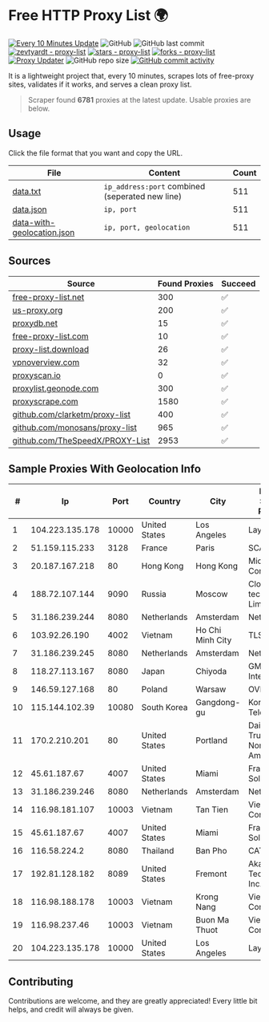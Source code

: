 
# Free HTTP Proxy List 🌍

[![Every 10 Minutes Update](https://github.com/mertguvencli/http-proxy-list/actions/workflows/main.yml/badge.svg?branch=main)](https://github.com/mertguvencli/http-proxy-list/actions/workflows/main.yml)
![GitHub](https://img.shields.io/github/license/mertguvencli/http-proxy-list)
![GitHub last commit](https://img.shields.io/github/last-commit/mertguvencli/http-proxy-list)
[![zevtyardt - proxy-list](https://img.shields.io/static/v1?label=zevtyardt&message=proxy-list&color=blue&logo=github)](https://github.com/zevtyardt/proxy-list "Go to GitHub repo")
[![stars - proxy-list](https://img.shields.io/github/stars/zevtyardt/proxy-list?style=social)](https://github.com/zevtyardt/proxy-list)
[![forks - proxy-list](https://img.shields.io/github/forks/zevtyardt/proxy-list?style=social)](https://github.com/zevtyardt/proxy-list)
[![Proxy Updater](https://github.com/zevtyardt/proxy-list/workflows/Proxy%20Updater/badge.svg)](https://github.com/zevtyardt/proxy-list/actions?query=workflow:"Proxy+Updater")
![GitHub repo size](https://img.shields.io/github/repo-size/zevtyardt/proxy-list)
[![GitHub commit activity](https://img.shields.io/github/commit-activity/m/zevtyardt/proxy-list?logo=commits)](https://github.com/zevtyardt/proxy-list/commits/main)

It is a lightweight project that, every 10 minutes, scrapes lots of free-proxy sites, validates if it works, and serves a clean proxy list.

> Scraper found **6781** proxies at the latest update. Usable proxies are below.

## Usage

Click the file format that you want and copy the URL.

|File|Content|Count|
|----|-------|-----|
|[data.txt](https://raw.githubusercontent.com/mertguvencli/http-proxy-list/main/proxy-list/data.txt)|`ip_address:port` combined (seperated new line)|511|
|[data.json](https://raw.githubusercontent.com/mertguvencli/http-proxy-list/main/proxy-list/data.json)|`ip, port`|511|
|[data-with-geolocation.json](https://raw.githubusercontent.com/mertguvencli/http-proxy-list/main/proxy-list/data-with-geolocation.json)|`ip, port, geolocation`|511|

## Sources

|Source|Found Proxies|Succeed|
|------|-------------|-------|
|[free-proxy-list.net](https://free-proxy-list.net)|300|✅|
|[us-proxy.org](https://www.us-proxy.org)|200|✅|
|[proxydb.net](http://proxydb.net)|15|✅|
|[free-proxy-list.com](https://free-proxy-list.com/?page=&port=&type%5B%5D=http&type%5B%5D=https&up_time=0&search=Search)|10|✅|
|[proxy-list.download](https://www.proxy-list.download/HTTP)|26|✅|
|[vpnoverview.com](https://vpnoverview.com/privacy/anonymous-browsing/free-proxy-servers)|32|✅|
|[proxyscan.io](https://www.proxyscan.io)|0|✅|
|[proxylist.geonode.com](https://proxylist.geonode.com/api/proxy-list?limit=300&page=1&sort_by=lastChecked&sort_type=desc&protocols=http,https)|300|✅|
|[proxyscrape.com](https://api.proxyscrape.com/v2/?request=displayproxies&protocol=http&timeout=10000&country=all&ssl=all&anonymity=all)|1580|✅|
|[github.com/clarketm/proxy-list](https://raw.githubusercontent.com/clarketm/proxy-list/master/proxy-list-raw.txt)|400|✅|
|[github.com/monosans/proxy-list](https://raw.githubusercontent.com/monosans/proxy-list/main/proxies/http.txt)|965|✅|
|[github.com/TheSpeedX/PROXY-List](https://raw.githubusercontent.com/TheSpeedX/PROXY-List/master/http.txt)|2953|✅|


## Sample Proxies With Geolocation Info

|#|Ip|Port|Country|City|Internet Service Provider|
|-|--|----|-------|----|-------------------------|
|1|104.223.135.178|10000|United States|Los Angeles|LayerHost|
|2|51.159.115.233|3128|France|Paris|SCALEWAY|
|3|20.187.167.218|80|Hong Kong|Hong Kong|Microsoft Corporation|
|4|188.72.107.144|9090|Russia|Moscow|Cloud technology Limited (Ltd.)|
|5|31.186.239.244|8080|Netherlands|Amsterdam|NetSkope Inc|
|6|103.92.26.190|4002|Vietnam|Ho Chi Minh City|TLSOFT|
|7|31.186.239.245|8080|Netherlands|Amsterdam|NetSkope Inc|
|8|118.27.113.167|8080|Japan|Chiyoda|GMO Internet, Inc.|
|9|146.59.127.168|80|Poland|Warsaw|OVH SAS|
|10|115.144.102.39|10080|South Korea|Gangdong-gu|Korea Telecom|
|11|170.2.210.201|80|United States|Portland|Daimler Trucks of North America LLC|
|12|45.61.187.67|4007|United States|Miami|FranTech Solutions|
|13|31.186.239.246|8080|Netherlands|Amsterdam|NetSkope Inc|
|14|116.98.181.107|10003|Vietnam|Tan Tien|Viettel Corporation|
|15|45.61.187.67|4007|United States|Miami|FranTech Solutions|
|16|116.58.224.2|8080|Thailand|Ban Pho|CAT-BB|
|17|192.81.128.182|8089|United States|Fremont|Akamai Technologies, Inc.|
|18|116.98.188.178|10003|Vietnam|Krong Nang|Viettel Corporation|
|19|116.98.237.46|10003|Vietnam|Buon Ma Thuot|Viettel Corporation|
|20|104.223.135.178|10000|United States|Los Angeles|LayerHost|



## Contributing

Contributions are welcome, and they are greatly appreciated! Every
little bit helps, and credit will always be given.

